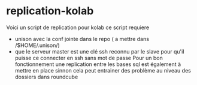 # replication-kolab
Voici un script de replication pour kolab ce script requiere

- unison avec la conf jointe dans le repo ( a mettre dans /$HOME/.unison/)
- que le serveur master est une clé ssh reconnu par le slave pour qu'il puisse ce connecter en ssh sans mot de passe
Pour un bon fonctionnement une replication entre les bases sql est également à mettre en place sinnon
cela peut entrainer des problème au niveau des dossiers dans roundcube

